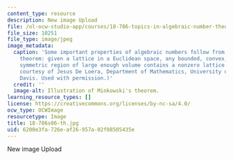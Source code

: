 ```yaml
---
content_type: resource
description: New image Upload
file: /ol-ocw-studio-app/courses/18-786-topics-in-algebraic-number-theory-spring-2006/6200e3fa726eaf26957a02f08505435e_18-786s06-th.jpg
file_size: 10251
file_type: image/jpeg
image_metadata:
  caption: 'Some important properties of algebraic numbers follow from Minkowski''s
    theorem: given a lattice in a Euclidean space, any bounded, convex, centrally
    symmetric region of large enough volume contains a nonzero lattice point. (Image
    courtesy of Jesus De Loera, Department of Mathematics, University of California,
    Davis. Used with permission.)'
  credit: ''
  image-alt: Illustration of Minkowski's theorem.
learning_resource_types: []
license: https://creativecommons.org/licenses/by-nc-sa/4.0/
ocw_type: OCWImage
resourcetype: Image
title: 18-786s06-th.jpg
uid: 6200e3fa-726e-af26-957a-02f08505435e
---
```

New image Upload